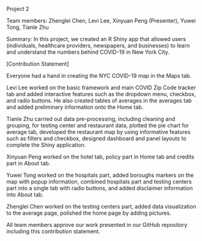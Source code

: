 Project 2

Team members: Zhenglei Chen, Levi Lee, Xinyuan Peng (Presenter), Yuwei Tong, Tianle Zhu

Summary: In this project, we created an R Shiny app that allowed users (individuals, healthcare providers, newspapers, and businesses) to learn and understand the numbers behind COVID-19 in New York City. 

[Contribution Statement] 

Everyone had a hand in creating the NYC COVID-19 map in the Maps tab. 

Levi Lee worked on the basic framework and main COVID Zip Code tracker tab and added interactive features such as the dropdown menu, checkbox, and radio buttons. He also created tables of averages in the averages tab and added preliminary information onto the Home tab. 

Tianle Zhu carried out data pre-processing, including cleaning and grouping, for testing center and restaurant data, plotted the pie chart for average tab, developed the restaurant map by using informative features such as filters and checkbox, designed dashboard and panel layouts to complete the Shiny application.

Xinyuan Peng worked on the hotel tab, policy part in Home tab and credits part in About tab.

Yuwei Tong worked on the hospitals part, added boroughs markers on the map with popup information, combined hospitals part and testing centers part into a single tab with radio buttons, and added disclaimer information into About tab.

Zhenglei Chen worked on the testing centers part, added data visualization to the average page, polished the home page by adding pictures.

All team members approve our work presented in our GitHub repository including this contribution statement.